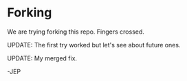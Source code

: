 # Forking

We are trying forking this repo. Fingers crossed.


UPDATE: The first try worked but let's see about future ones.

UPDATE: My merged fix.

-JEP

